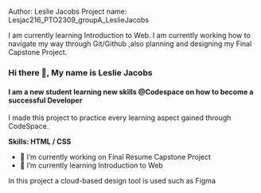 Author: Leslie Jacobs
Project name: Lesjac216_PTO2309_groupA_LeslieJacobs

I am currently learning Introduction to Web.
I am currently working how to navigate my way through Git/Github ,also planning and designing my Final Capstone Project.

### Hi there 👋, My name is  Leslie Jacobs
#### I am a new student learning new skills @Codespace on how to become a successful Developer


I made this project to practice every learning aspect gained through CodeSpace.

**Skills:  HTML / CSS**

- 🔭 I’m currently working on Final Resume Capstone Project 
- 🌱 I’m currently learning Introduction to Web 

In this project a cloud-based design tool is used such as Figma 


